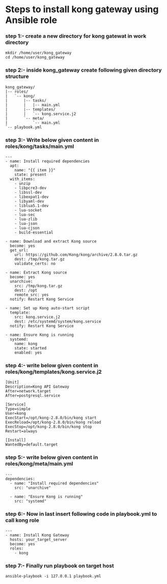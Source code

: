 # Steps to install kong gateway using Ansible role

### step 1:- create a new directory for kong gatewat in work directory 
```
mkdir /home/user/kong_gateway
cd /home/user/kong_gateway
```

### step 2:- inside kong_gateway create following given directory structure 
```
kong_gateway/
|-- roles/
|   `-- kong/
|       |-- tasks/
|       |   |-- main.yml
|       |-- templates/
|       |   `-- kong.service.j2
|       `-- meta/
|           `-- main.yml
`-- playbook.yml

```
### step 3:- Write below given content in roles/kong/tasks/main.yml
```
---
- name: Install required dependencies
  apt:
    name: "{{ item }}"
    state: present
  with_items:
    - unzip
    - libpcre3-dev
    - libssl-dev
    - libexpat1-dev
    - libyaml-dev
    - liblua5.1-dev
    - lua-socket
    - lua-sec
    - lua-zlib
    - lua-json
    - lua-cjson
    - build-essential

- name: Download and extract Kong source
  become: yes
  get_url:
    url: https://github.com/Kong/kong/archive/2.8.0.tar.gz
    dest: /tmp/kong.tar.gz
    validate_certs: no

- name: Extract Kong source
  become: yes
  unarchive:
    src: /tmp/kong.tar.gz
    dest: /opt
    remote_src: yes
  notify: Restart Kong Service

- name: Set up Kong auto-start script
  template:
    src: kong.service.j2
    dest: /etc/systemd/system/kong.service
  notify: Restart Kong Service

- name: Ensure Kong is running
  systemd:
    name: kong
    state: started
    enabled: yes
```

### step 4:- write below given content in roles/kong/templates/kong.service.j2
```
[Unit]
Description=Kong API Gateway
After=network.target
After=postgresql.service

[Service]
Type=simple
User=kong
ExecStart=/opt/kong-2.8.0/bin/kong start
ExecReload=/opt/kong-2.8.0/bin/kong reload
ExecStop=/opt/kong-2.8.0/bin/kong stop
Restart=always

[Install]
WantedBy=default.target

```

### step 5:- write below given content in roles/kong/meta/main.yml
```
---
dependencies:
  - name: "Install required dependencies"
    src: "unarchive"

  - name: "Ensure Kong is running"
    src: "systemd"
```

### step 6:- Now in last insert following code in playbook.yml to call kong role 
```
---
- name: Install Kong Gateway
  hosts: your_target_server
  become: yes
  roles:
    - kong
```
### step 7:- Finally run playbook on target host 
```
ansible-playbook -i 127.0.0.1 playbook.yml
```
